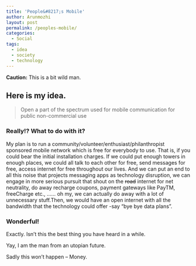 ```yaml
---
title: 'People&#8217;s Mobile'
author: Arunmozhi
layout: post
permalink: /peoples-mobile/
categories:
  - Social
tags:
  - idea
  - society
  - technology
---
```

**Caution:** This is a bit wild man.

## Here is my idea.

> Open a part of the spectrum used for mobile communication for public non-commercial use

### Really!? What to do with it?

My plan is to run a community/volunteer/enthusiast/philanthropist sponsored mobile network which is free for everybody to use. That is, if you could bear the initial installation charges. If we could put enough towers in enough places, we could all talk to each other for free, send messages for free, access internet for free throughout our lives. And we can put an end to all this noise that projects messaging apps as technology disruption, we can engage in more serious pursuit that shout on the <del datetime="2015-04-16T16:24:50+00:00">road</del> internet for net neutrality, do away recharge coupons, payment gateways like PayTM, freeCharge etc., &#8230;&#8230; oh my, we can actually do away with a lot of unnecessary stuff.Then, we would have an open internet with all the bandwidth that the technology could offer -say &#8220;bye bye data plans&#8221;.

### Wonderful!

Exactly. Isn&#8217;t this the best thing you have heard in a while.

Yay, I am the man from an utopian future.

Sadly this won&#8217;t happen &#8211; Money.
